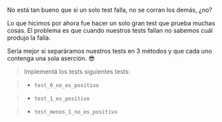 No está tan bueno que si un solo test falla, no se corran los demás, ¿no? 

Lo que hicimos por ahora fue hacer un solo gran test
que prueba muchas cosas. El problema es que cuando nuestros
tests fallan no sabemos cuál produjo la falla.

Sería mejor si separáramos nuestros tests en 3 métodos y que cada uno contenga
una sola aserción. :sunglasses:

> Implementá los tests siguientes tests:

> - `test_0_no_es_positivo`

> - `test_1_es_positivo` 

> - `test_menos_1_no_es_positivo`  
